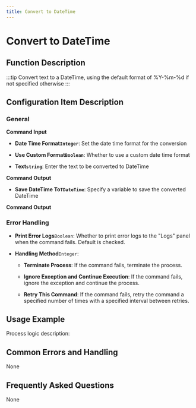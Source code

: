 ```yaml
---
title: Convert to DateTime
---
```


# Convert to DateTime

## Function Description

:::tip 
Convert text to a DateTime, using the default format of %Y-%m-%d if not specified otherwise
:::

## Configuration Item Description

### General

**Command Input**

- **Date Time Format`Integer`**: Set the date time format for the conversion

- **Use Custom Format`Boolean`**: Whether to use a custom date time format

- **Text`string`**: Enter the text to be converted to DateTime


**Command Output**

- **Save DateTime To`TDateTime`**: Specify a variable to save the converted DateTime


**Command Output**

### Error Handling

- **Print Error Logs**`Boolean`: Whether to print error logs to the "Logs" panel when the command fails. Default is checked. 

- **Handling Method**`Integer`:

    - **Terminate Process**: If the command fails, terminate the process.

    - **Ignore Exception and Continue Execution**: If the command fails, ignore the exception and continue the process.

    - **Retry This Command**: If the command fails, retry the command a specified number of times with a specified interval between retries.

## Usage Example

Process logic description:

## Common Errors and Handling

None

## Frequently Asked Questions

None

